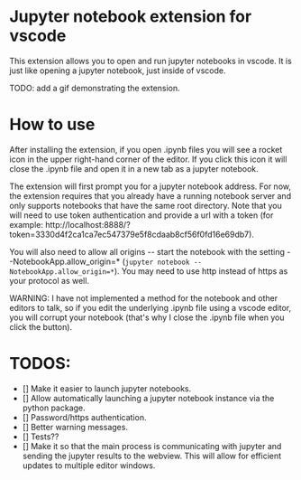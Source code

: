 # Jupyter notebook extension for vscode

This extension allows you to open and run jupyter notebooks in vscode. It is just like opening a jupyter notebook, just inside of vscode.

TODO: add a gif demonstrating the extension.

# How to use 

After installing the extension, if you open .ipynb files you will see a rocket icon in the upper right-hand corner of the editor. If you click this icon it will close the .ipynb file and open it in a new tab as a jupyter notebook. 

The extension will first prompt you for a jupyter notebook address. For now, the extension requires that you already have a running notebook server and only supports notebooks that have the same root directory. Note that you will need to use token authentication and provide a url with a token (for example: http://localhost:8888/?token=3330d4f2ca1ca7ec547379e5f8cdaab8cf56f0fd16e69db7). 

You will also need to allow all origins -- start the notebook with the setting --NotebookApp.allow_origin=* (`jupyter notebook --NotebookApp.allow_origin=*`). You may need to use http instead of https as your protocol as well.

WARNING: I have not implemented a method for the notebook and other editors to talk, so if you edit the underlying .ipynb file using a vscode editor, you will corrupt your notebook (that's why I close the .ipynb file when you click the button).

# TODOS:

- [] Make it easier to launch jupyter notebooks.
- [] Allow automatically launching a jupyter notebook instance via the python package.
- [] Password/https authentication.
- [] Better warning messages.
- [] Tests??
- [] Make it so that the main process is communicating with jupyter and sending the jupyter results to the webview. This will allow for efficient updates to multiple editor windows.